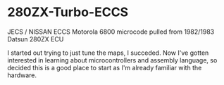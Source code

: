 # 280ZX-Turbo-ECCS
JECS / NISSAN ECCS Motorola 6800 microcode pulled from 1982/1983 Datsun 280ZX ECU

I started out trying to just tune the maps, I succeded.
Now I've gotten interested in learning about microcontrollers and assembly language, so decided this is a good place to start as I'm already familiar with the hardware.

